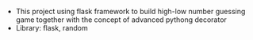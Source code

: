 <ul>
  <li>This project using flask framework to build high-low number guessing game together with the concept of advanced pythong decorator</li>
  <li>Library: flask, random</li>
</ul>
